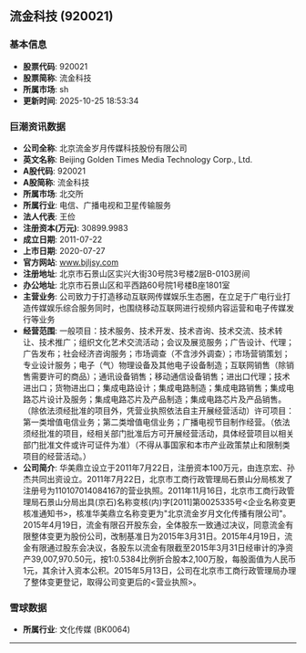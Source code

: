 ## 流金科技 (920021)

### 基本信息

- **股票代码**: 920021
- **股票简称**: 流金科技
- **所属市场**: sh
- **更新时间**: 2025-10-25 18:53:34

### 巨潮资讯数据

- **公司全称**: 北京流金岁月传媒科技股份有限公司
- **英文名称**: Beijing Golden Times Media Technology Corp., Ltd.
- **A股代码**: 920021
- **A股简称**: 流金科技
- **所属市场**: 北交所
- **所属行业**: 电信、广播电视和卫星传输服务
- **法人代表**: 王俭
- **注册资本(万元)**: 30899.9983
- **成立日期**: 2011-07-22
- **上市日期**: 2020-07-27
- **官方网站**: www.bjljsy.com
- **注册地址**: 北京市石景山区实兴大街30号院3号楼2层B-0103房间
- **办公地址**: 北京市石景山区和平西路60号院1号楼B座1801室
- **主营业务**: 公司致力于打造移动互联网传媒娱乐生态圈，在立足于广电行业打造传媒娱乐综合服务同时，也围绕移动互联网进行视频内容运营和电子传媒发行等业务
- **经营范围**: 一般项目：技术服务、技术开发、技术咨询、技术交流、技术转让、技术推广；组织文化艺术交流活动；会议及展览服务；广告设计、代理；广告发布；社会经济咨询服务；市场调查（不含涉外调查）；市场营销策划；专业设计服务；电子（气）物理设备及其他电子设备制造；互联网销售（除销售需要许可的商品）；通讯设备销售；移动通信设备销售；进出口代理；技术进出口；货物进出口；集成电路设计；集成电路制造；集成电路销售；集成电路芯片设计及服务；集成电路芯片及产品制造；集成电路芯片及产品销售。（除依法须经批准的项目外，凭营业执照依法自主开展经营活动）许可项目：第一类增值电信业务；第二类增值电信业务；广播电视节目制作经营。（依法须经批准的项目，经相关部门批准后方可开展经营活动，具体经营项目以相关部门批准文件或许可证件为准）（不得从事国家和本市产业政策禁止和限制类项目的经营活动。）
- **公司简介**: 华美鼎立设立于2011年7月22日，注册资本100万元，由连京宏、孙杰共同出资设立。2011年7月22日，北京市工商行政管理局石景山分局核发了注册号为110107014084167的营业执照。2011年11月16日，北京市工商行政管理局石景山分局出具(京石)名称变核(内)字[2011]第0025335号<企业名称变更核准通知书>，核准华美鼎立名称变更为"北京流金岁月文化传播有限公司"。2015年4月19日，流金有限召开股东会，全体股东一致通过决议，同意流金有限整体变更为股份公司，改制基准日为2015年3月31日。2015年4月19日，流金有限通过股东会决议，各股东以流金有限截至2015年3月31日经审计的净资产39,007,970.50元，按1:0.5384比例折合股本2,100万股，每股面值为人民币1元，其余计入资本公积。2015年5月13日，公司在北京市工商行政管理局办理了整体变更登记，取得公司变更后的<营业执照>。

### 雪球数据

- **所属行业**: 文化传媒 (BK0064)

---